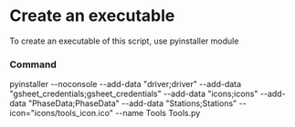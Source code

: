 # Create an executable
To create an executable of this script, use pyinstaller module

### Command
pyinstaller --noconsole --add-data "driver;driver" --add-data "gsheet_credentials;gsheet_credentials" --add-data "icons;icons" --add-data "PhaseData;PhaseData" --add-data "Stations;Stations" --icon="icons/tools_icon.ico" --name Tools Tools.py

